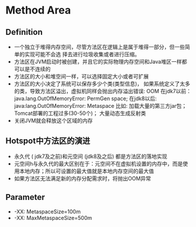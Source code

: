 # Method Area


## Definition

* 一个独立于堆得内存空间，尽管方法区在逻辑上是属于堆得一部分，但一些简单的实现可能不会选
择去进行垃圾收集或者进行压缩。
* 方法区在JVM启动时被创建，并且它的实际物理内存空间和Java堆区一样都可以是不连续的
* 方法区的大小和堆空间一样，可以选择固定大小或者可扩展
* 方法区的大小决定了系统可以保存多少个类(类型信息)， 如果系统定义了太多的类，导致方法区溢出，虚拟机同样会抛出内存溢出错误: OOM
在jdk7以前：java.lang.OutOfMemoryError: PermGen space; 在jdk8以后: java:lang.OutOfMemoryError: Metaspace
比如: 加载大量的第三方jar包； Tomcat部署的工程过多(30-50个)； 大量动态生成反射类
* 关闭JVM就会释放这个区域的内存




## Hotspot中方法区的演进

* 永久代 ( jdk7及之前)和元空间 (jdk8及之后) 都是方法区的落地实现
* 元空间h与永久代的最大区别在于：元空间不在虚拟机设置的内存中，而是使用本地内存；所以可设置的最大值就是本地内存空间的最大值
* 如果方法区无法满足新的内存分配需求时，将抛出OOM异常




## Parameter

* -XX: MetaspaceSize=100m
* -XX: MaxMetaspaceSize=500m



